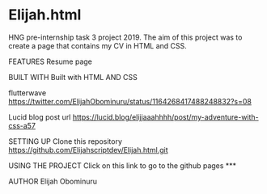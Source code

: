 # Elijah.html
HNG pre-internship task 3 project 2019.
The aim of this project was to create a page that contains my CV in  HTML and CSS.

FEATURES
Resume page

BUILT WITH
Built with HTML AND CSS

flutterwave https://twitter.com/ElijahObominuru/status/1164268417488248832?s=08

Lucid blog post url https://lucid.blog/elijjaaahhhh/post/my-adventure-with-css-a57

SETTING UP
Clone this repository https://github.com/Elijahscriptdev/Elijah.html.git

USING THE PROJECT
Click on this link to go to the github pages ***

AUTHOR
Elijah Obominuru
